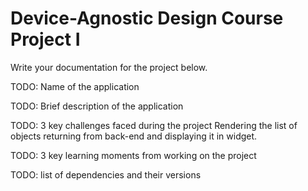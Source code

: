 # Device-Agnostic Design Course Project I

Write your documentation for the project below.

TODO: Name of the application

TODO: Brief description of the application

TODO: 3 key challenges faced during the project
Rendering the list of objects returning from back-end and displaying it in widget.

TODO: 3 key learning moments from working on the project

TODO: list of dependencies and their versions